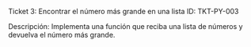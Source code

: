 Ticket 3: Encontrar el número más grande en una lista
ID: TKT-PY-003

Descripción:
Implementa una función que reciba una lista de números y devuelva el número más grande.
